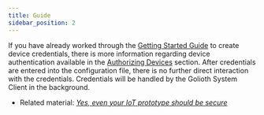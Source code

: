 ```yaml
---
title: Guide
sidebar_position: 2
---
```

If you have already worked through the [Getting Started Guide](https://docs.golioth.io/getting-started) to create device credentials, there is more information regarding device authentication available in the [Authorizing Devices](https://docs.golioth.io/getting-started/authorize-devices) section.  After credentials are entered into the configuration file, there is no further direct interaction with the credentials.  Credentials will be handled by the Golioth System Client in the background.


* Related material: [*Yes, even your IoT prototype should be secure*](https://blog.golioth.io/yes-even-your-iot-prototype-should-be-secure/)
